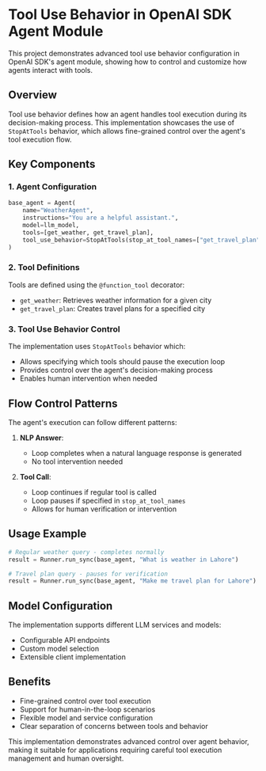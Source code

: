 # Tool Use Behavior in OpenAI SDK Agent Module

This project demonstrates advanced tool use behavior configuration in OpenAI SDK's agent module, showing how to control and customize how agents interact with tools.

## Overview

Tool use behavior defines how an agent handles tool execution during its decision-making process. This implementation showcases the use of `StopAtTools` behavior, which allows fine-grained control over the agent's tool execution flow.

## Key Components

### 1. Agent Configuration

```python
base_agent = Agent(
    name="WeatherAgent",
    instructions="You are a helpful assistant.",
    model=llm_model,
    tools=[get_weather, get_travel_plan],
    tool_use_behavior=StopAtTools(stop_at_tool_names=["get_travel_plan"])
)
```

### 2. Tool Definitions

Tools are defined using the `@function_tool` decorator:
- `get_weather`: Retrieves weather information for a given city
- `get_travel_plan`: Creates travel plans for a specified city

### 3. Tool Use Behavior Control

The implementation uses `StopAtTools` behavior which:
- Allows specifying which tools should pause the execution loop
- Provides control over the agent's decision-making process
- Enables human intervention when needed

## Flow Control Patterns

The agent's execution can follow different patterns:

1. **NLP Answer**: 
   - Loop completes when a natural language response is generated
   - No tool intervention needed

2. **Tool Call**:
   - Loop continues if regular tool is called
   - Loop pauses if specified in `stop_at_tool_names`
   - Allows for human verification or intervention

## Usage Example

```python
# Regular weather query - completes normally
result = Runner.run_sync(base_agent, "What is weather in Lahore")

# Travel plan query - pauses for verification
result = Runner.run_sync(base_agent, "Make me travel plan for Lahore")
```

## Model Configuration

The implementation supports different LLM services and models:
- Configurable API endpoints
- Custom model selection
- Extensible client implementation

## Benefits

- Fine-grained control over tool execution
- Support for human-in-the-loop scenarios
- Flexible model and service configuration
- Clear separation of concerns between tools and behavior

This implementation demonstrates advanced control over agent behavior, making it suitable for applications requiring careful tool execution management and human oversight.
